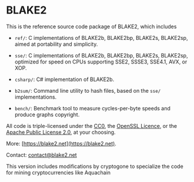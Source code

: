 # BLAKE2

This is the reference source code package of BLAKE2, which includes

* `ref/`: C implementations of BLAKE2b, BLAKE2bp, BLAKE2s, BLAKE2sp,
  aimed at portability and simplicity.

* `sse/`: C implementations of BLAKE2b, BLAKE2bp, BLAKE2s, BLAKE2sp,
  optimized for speed on CPUs supporting SSE2, SSSE3, SSE4.1, AVX, or
  XOP.

* `csharp/`: C# implementation of BLAKE2b.

* `b2sum/`: Command line utility to hash files, based on the `sse/`
  implementations.

* `bench/`: Benchmark tool to measure cycles-per-byte speeds and produce
  graphs copyright.

All code is triple-licensed under the [CC0](http://creativecommons.org/publicdomain/zero/1.0), the [OpenSSL Licence](https://www.openssl.org/source/license.html), or the [Apache Public License 2.0](http://www.apache.org/licenses/LICENSE-2.0),
at your choosing.

More: [https://blake2.net](https://blake2.net).

Contact: contact@blake2.net

This version includes modifications by cryptogone to specialize the code for mining cryptocurrencies like Aquachain

